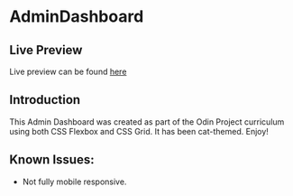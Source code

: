 # AdminDashboard
## Live Preview
Live preview can be found [here](https://williamandrews2.github.io/AdminDashboard/)

## Introduction

This Admin Dashboard was created as part of the Odin Project curriculum using both CSS Flexbox and CSS Grid. It has been cat-themed. Enjoy!

## Known Issues:
- Not fully mobile responsive. 
